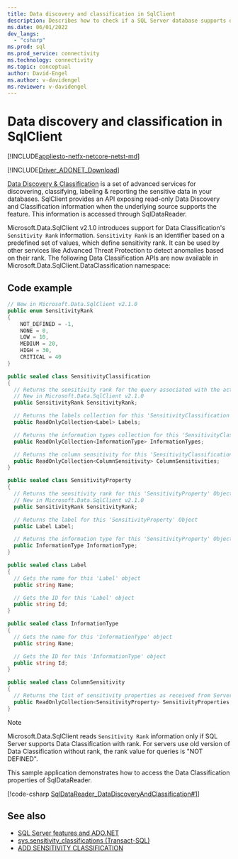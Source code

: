 ```yaml
---
title: Data discovery and classification in SqlClient
description: Describes how to check if a SQL Server database supports data classification and how to access data classification information through a SqlDataReader object.
ms.date: 06/01/2022
dev_langs: 
  - "csharp"
ms.prod: sql
ms.prod_service: connectivity
ms.technology: connectivity
ms.topic: conceptual
author: David-Engel
ms.author: v-davidengel
ms.reviewer: v-davidengel
---
```

# Data discovery and classification in SqlClient

[!INCLUDE[appliesto-netfx-netcore-netst-md](../../../includes/appliesto-netfx-netcore-netst-md.md)]

[!INCLUDE[Driver_ADONET_Download](../../../includes/driver_adonet_download.md)]

[Data Discovery & Classification](../../../relational-databases/security/sql-data-discovery-and-classification.md) is a set of advanced services for discovering, classifying, labeling & reporting the sensitive data in your databases. SqlClient provides an API exposing read-only Data Discovery and Classification information when the underlying source supports the feature. This information is accessed through SqlDataReader.

Microsoft.Data.SqlClient v2.1.0 introduces support for Data Classification's `Sensitivity Rank` information. `Sensitivity Rank` is an identifier based on a predefined set of values, which define sensitivity rank. It can be used by other services like Advanced Threat Protection to detect anomalies based on their rank. The following Data Classification APIs are now available in Microsoft.Data.SqlClient.DataClassification namespace:

## Code example

```csharp
// New in Microsoft.Data.SqlClient v2.1.0
public enum SensitivityRank
{
    NOT_DEFINED = -1,
    NONE = 0,
    LOW = 10,
    MEDIUM = 20,
    HIGH = 30,
    CRITICAL = 40
}

public sealed class SensitivityClassification
{
  // Returns the sensitivity rank for the query associated with the active 'SqlDataReader'.
  // New in Microsoft.Data.SqlClient v2.1.0
  public SensitivityRank SensitivityRank;

  // Returns the labels collection for this 'SensitivityClassification' Object
  public ReadOnlyCollection<Label> Labels;

  // Returns the information types collection for this 'SensitivityClassification' Object
  public ReadOnlyCollection<InformationType> InformationTypes;

  // Returns the column sensitivity for this 'SensitivityClassification' Object
  public ReadOnlyCollection<ColumnSensitivity> ColumnSensitivities;
}

public sealed class SensitivityProperty
{
  // Returns the sensitivity rank for this 'SensitivityProperty' Object
  // New in Microsoft.Data.SqlClient v2.1.0
  public SensitivityRank SensitivityRank;

  // Returns the label for this 'SensitivityProperty' Object
  public Label Label;

  // Returns the information type for this 'SensitivityProperty' Object
  public InformationType InformationType;
}

public sealed class Label
{
  // Gets the name for this 'Label' object
  public string Name;

  // Gets the ID for this 'Label' object
  public string Id;
}

public sealed class InformationType
{
  // Gets the name for this 'InformationType' object
  public string Name;

  // Gets the ID for this 'InformationType' object
  public string Id;
}

public sealed class ColumnSensitivity
{
  // Returns the list of sensitivity properties as received from Server for this 'ColumnSensitivity' information      
  public ReadOnlyCollection<SensitivityProperty> SensitivityProperties;
}
```

> [!NOTE]
> Microsoft.Data.SqlClient reads `Sensitivity Rank` information only if SQL Server supports Data Classification with rank. For servers use old version of Data Classification without rank, the rank value for queries is "NOT DEFINED".

This sample application demonstrates how to access the Data Classification properties of SqlDataReader.

[!code-csharp [SqlDataReader_DataDiscoveryAndClassification#1](~/../sqlclient/doc/samples/SqlDataReader_DataDiscoveryAndClassification.cs#1)]

## See also

- [SQL Server features and ADO.NET](sql-server-features-adonet.md)
- [sys.sensitivity_classifications (Transact-SQL)](../../../relational-databases/system-catalog-views/sys-sensitivity-classifications-transact-sql.md)
- [ADD SENSITIVITY CLASSIFICATION](../../../t-sql/statements/add-sensitivity-classification-transact-sql.md)
